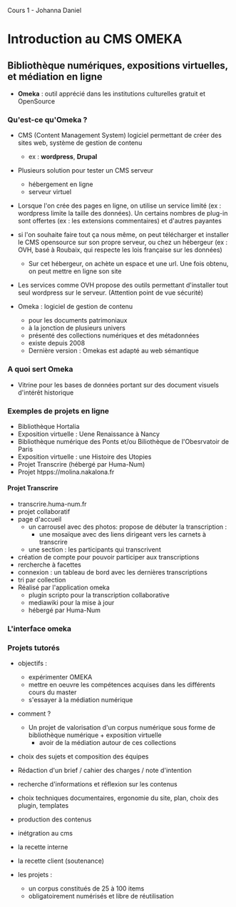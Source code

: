 Cours 1 - Johanna Daniel 

# Introduction au CMS OMEKA
## Bibliothèque numériques, expositions virtuelles, et médiation en ligne 

* **Omeka** : outil apprécié dans les institutions culturelles gratuit et OpenSource

### Qu'est-ce qu'Omeka ? 

* CMS (Content Management System) logiciel permettant de créer des sites web, système de gestion de contenu
	* ex : **wordpress**, **Drupal**

* Plusieurs solution pour tester un CMS serveur 
	* hébergement en ligne 
	* serveur virtuel

* Lorsque l'on crée des pages en ligne, on utilise un service limité (ex : wordpress limite la taille des données). Un certains nombres de plug-in sont offertes (ex : les extensions commentaires) et d'autres payantes 

* si l'on souhaite faire tout ça nous même, on peut télécharger et installer le CMS opensource sur son propre serveur, ou chez un hébergeur (ex : OVH, basé à Roubaix, qui respecte les lois française sur les données)
	* Sur cet hébergeur, on achète un espace et une url. Une fois obtenu, on peut mettre en ligne son site

* Les services comme OVH propose des outils permettant d'installer tout seul wordpress sur le serveur. (Attention point de vue sécurité)

* Omeka : logiciel de gestion de contenu
	* pour les documents patrimoniaux
	* à la jonction de plusieurs univers
	* présenté des collections numériques et des métadonnées
	* existe depuis 2008
	* Dernière version : Omekas est adapté au web sémantique

### A quoi sert Omeka

* Vitrine pour les bases de données portant sur des document visuels d'intérêt historique

### Exemples de projets en ligne 

* Bibliothèque Hortalia
* Exposition virtuelle : Uene Renaissance à Nancy
* Bibliothèque numérique des Ponts et/ou Biliothèque de l'Obesrvatoir de Paris
* Exposition virtuelle : une Histoire des Utopies
* Projet Transcrire (hébergé par Huma-Num)
* Projet htpps://molina.nakalona.fr

#### Projet Transcrire

* transcrire.huma-num.fr
* projet collaboratif
* page d'accueil
	* un carrousel avec des photos: propose de débuter la transcription : 
		* une mosaïque avec des liens dirigeant vers les carnets à transcrire
	* une section : les participants qui transcrivent
* création de compte pour pouvoir participer aux transcriptions
* rercherche à facettes
* connexion : un tableau de bord avec les dernières transcriptions
* tri par collection
* Réalisé par l'application omeka
	* plugin scripto pour la transcription collaborative
	* mediawiki pour la mise à jour
	* hébergé par Huma-Num

### L'interface omeka

### Projets tutorés

* objectifs : 
	* expérimenter OMEKA
	* mettre en oeuvre les compétences acquises dans les différents cours du master
	* s'essayer à la médiation numérique

* comment ?
	* Un projet de valorisation d'un corpus numérique sous forme de bibliothèque numérique + exposition virtuelle
		* avoir de la médiation autour de ces collections

* choix des sujets et composition des équipes
* Rédaction d'un brief / cahier des charges / note d'intention
* recherche d'informations et réflexion sur les contenus
* choix techniques documentaires, ergonomie du site, plan, choix des plugin, templates
* production des contenus
* inétgration au cms
* la recette interne
* la recette client (soutenance)

* les projets : 
	* un corpus constitués de 25 à 100 items
	* obligatoirement numérisés et libre de réutilisation